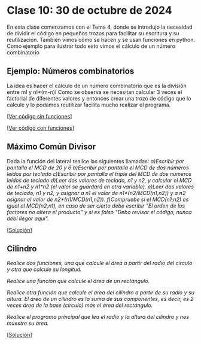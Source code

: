 # Clase 10: 30 de octubre de 2024

En esta clase comenzamos con el Tema 4, donde se introdujo la necesidad de dividir el código en pequeños trozos para facilitar su escritura y su reutilización. También vimos cómo se hacen y se usan funciones en python. Como ejemplo para ilustrar todo esto vimos el cálculo de un número combinatorio


## Ejemplo: Números combinatorios

La idea es hacer el cálculo de un número combinatorio que es la división entre m! y n!\*(m-n)! Como se observa se necesitan calcular 3 veces el factorial de diferentes valores y entonces crear una trozo de código que lo calcule y lo podamos reutilizar facilita mucho realizar el programa.

[[Ver código sin funciones](t4e01.combinatorio1.py)]

[[Ver código con funciones](t4e02.combinatorio2.py)]



## Máximo Común Divisor

Dada la función del lateral realice las siguientes llamadas:
*a)Escribir por pantalla el MCD de 20 y 6
b)Escribir por pantalla el MCD de dos números leídos por teclado
c)Escribir por pantalla el triple del MCD de dos números leídos de teclado
d)Leer dos valores de teclado, n1 y n2, y calcular el MCD de n1+n2 y n1\*n2 (el valor se guardará en otra variable).
e)Leer dos valores de teclado, n1 y n2, y asignar a n1 el valor de n1\*(n2/MCD(n1,n2)) y a n2 asignar el valor de n2\*(n1/MCD(n1,n2)).
f)Compruebe si el MCD(n1,n2) es igual al MCD(n2,n1), en caso de ser cierto debe escribir "El orden de los factores no altera el producto" y si es falso "Debo revisar el código, nunca debí llegar aquí".*

[[Solución](t4e03.mcd.py)]


## Cilindro 

*Realice dos funciones, una que calcule el área a partir del radio del círculo y otra que calcule su longitud.*

*Realice una función que calcule el área de un rectángulo.*

*Realice otra función que calcule el área del cilindro a partir de su radio y su altura. El área de un cilindro es la suma de sus componentes, es decir, es 2 veces área de la base (círculo) más el área del rectángulo.*

*Realice el programa principal que lea el radio y la altura del cilindro y nos muestre su área.*

[[Solución](t4e04.cilindro.py)]